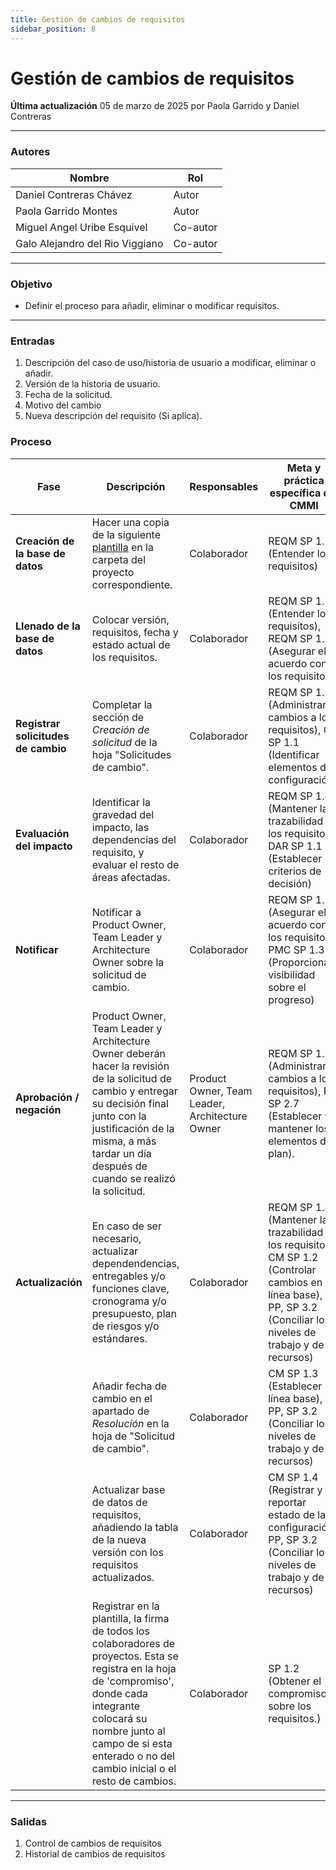 ```yaml
---
title: Gestión de cambios de requisitos 
sidebar_position: 8
---
```


# Gestión de cambios de requisitos

**Última actualización** 05 de marzo de 2025 por Paola Garrido y Daniel Contreras

---

### Autores
| Nombre                            | Rol       |
| --------------------------------- | --------- |
| Daniel Contreras Chávez           | Autor     |
| Paola Garrido Montes              | Autor     |
| Miguel Angel Uribe Esquivel              | Co-autor     |
| Galo Alejandro del Rio Viggiano              | Co-autor     |
---

### Objetivo

* Definir el proceso para añadir, eliminar o modificar requisitos.
---

### Entradas

1. Descripción del caso de uso/historia de usuario a modificar, eliminar o añadir.
2. Versión de la historia de usuario.
3. Fecha de la solicitud.
4. Motivo del cambio
5. Nueva descripción del requisito (Si aplica).

### Proceso

| Fase                  | Descripción                                                                               | Responsables       | Meta y práctica específica del CMMI |
| --------------------- | ----------------------------------------------------------------------------------------- | -------------------| -----------------------------|
|**Creación de la base de datos**| Hacer una copia de la siguiente [plantilla](https://docs.google.com/spreadsheets/d/16xSeK0lslz1K5vRlzIaYuich8jrIOV8Ae__o9B-33ME/edit?usp=sharing) en la carpeta del proyecto correspondiente.   | Colaborador        | REQM SP 1.1 (Entender los requisitos) |
| **Llenado de la base de datos**                      | Colocar versión, requisitos, fecha y estado actual de los requisitos.                            | Colaborador        | REQM SP 1.1 (Entender los requisitos), REQM SP 1.5 (Asegurar el acuerdo con los requisitos) |
| **Registrar solicitudes de cambio**| Completar la sección de *Creación de solicitud* de la hoja "Solicitudes de cambio". | Colaborador | REQM SP 1.3 (Administrar cambios a los requisitos), CM SP 1.1 (Identificar elementos de configuración) |
| **Evaluación del impacto** | Identificar la gravedad del impacto, las dependencias del requisito, y evaluar el resto de áreas afectadas. | Colaborador | REQM SP 1.4 (Mantener la trazabilidad de los requisitos), DAR SP 1.1 (Establecer criterios de decisión) |
| **Notificar**          | Notificar a Product Owner, Team Leader y Architecture Owner sobre la solicitud de cambio.                                                     | Colaborador | REQM SP 1.5 (Asegurar el acuerdo con los requisitos), PMC SP 1.3 (Proporcionar visibilidad sobre el progreso) |
| **Aprobación / negación**    | Product Owner, Team Leader y Architecture Owner deberán hacer la revisión de la solicitud de cambio y entregar su decisión final junto con la justificación de la misma, a más tardar un día después de cuando se realizó la solicitud.                                                | Product Owner, Team Leader, Architecture Owner    | REQM SP 1.3 (Administrar cambios a los requisitos), PP SP 2.7 (Establecer y mantener los elementos del plan). |
| **Actualización** | En caso de ser necesario, actualizar dependendencias, entregables y/o funciones clave, cronograma y/o presupuesto, plan de riesgos y/o estándares.                                               | Colaborador    | REQM SP 1.4 (Mantener la trazabilidad de los requisitos), CM SP 1.2 (Controlar cambios en la línea base), PP, SP 3.2 (Conciliar los niveles de trabajo y de recursos) |
|                   | Añadir fecha de cambio en el apartado de *Resolución* en la hoja de "Solicitud de cambio". | Colaborador  | CM SP 1.3 (Establecer línea base), PP, SP 3.2 (Conciliar los niveles de trabajo y de recursos) |
|                   | Actualizar base de datos de requisitos, añadiendo la tabla de la nueva versión con los requisitos actualizados. | Colaborador | CM SP 1.4 (Registrar y reportar estado de la configuración), PP, SP 3.2 (Conciliar los niveles de trabajo y de recursos) |       
|                   | Registrar en la plantilla, la firma de todos los colaboradores de proyectos. Esta se registra en la hoja de 'compromiso', donde cada integrante colocará su nombre junto al campo de si esta enterado o no del cambio inicial o el resto de cambios. | Colaborador | SP 1.2 (Obtener el compromiso sobre los requisitos.) |       
---

### Salidas
1. Control de cambios de requisitos
2. Historial de cambios de requisitos